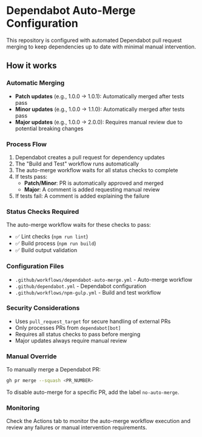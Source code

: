 # Dependabot Auto-Merge Configuration

This repository is configured with automated Dependabot pull request merging to keep dependencies up to date with minimal manual intervention.

## How it works

### Automatic Merging
- **Patch updates** (e.g., 1.0.0 → 1.0.1): Automatically merged after tests pass
- **Minor updates** (e.g., 1.0.0 → 1.1.0): Automatically merged after tests pass
- **Major updates** (e.g., 1.0.0 → 2.0.0): Requires manual review due to potential breaking changes

### Process Flow
1. Dependabot creates a pull request for dependency updates
2. The "Build and Test" workflow runs automatically
3. The auto-merge workflow waits for all status checks to complete
4. If tests pass:
   - **Patch/Minor**: PR is automatically approved and merged
   - **Major**: A comment is added requesting manual review
5. If tests fail: A comment is added explaining the failure

### Status Checks Required
The auto-merge workflow waits for these checks to pass:
- ✅ Lint checks (`npm run lint`)
- ✅ Build process (`npm run build`)
- ✅ Build output validation

### Configuration Files
- `.github/workflows/dependabot-auto-merge.yml` - Auto-merge workflow
- `.github/dependabot.yml` - Dependabot configuration
- `.github/workflows/npm-gulp.yml` - Build and test workflow

### Security Considerations
- Uses `pull_request_target` for secure handling of external PRs
- Only processes PRs from `dependabot[bot]`
- Requires all status checks to pass before merging
- Major updates always require manual review

### Manual Override
To manually merge a Dependabot PR:
```bash
gh pr merge --squash <PR_NUMBER>
```

To disable auto-merge for a specific PR, add the label `no-auto-merge`.

### Monitoring
Check the Actions tab to monitor the auto-merge workflow execution and review any failures or manual intervention requirements.